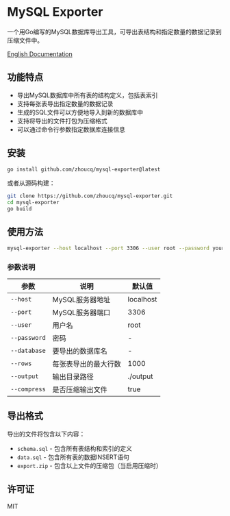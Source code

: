 # MySQL Exporter

一个用Go编写的MySQL数据库导出工具，可导出表结构和指定数量的数据记录到压缩文件中。

[English Documentation](README.md)

## 功能特点

- 导出MySQL数据库中所有表的结构定义，包括表索引
- 支持每张表导出指定数量的数据记录
- 生成的SQL文件可以方便地导入到新的数据库中
- 支持将导出的文件打包为压缩格式
- 可以通过命令行参数指定数据库连接信息

## 安装

```bash
go install github.com/zhoucq/mysql-exporter@latest
```

或者从源码构建：

```bash
git clone https://github.com/zhoucq/mysql-exporter.git
cd mysql-exporter
go build
```

## 使用方法

```bash
mysql-exporter --host localhost --port 3306 --user root --password your_password --database your_db --rows 1000 --output ./export
```

### 参数说明

| 参数 | 说明 | 默认值 |
|------|------|--------|
| `--host` | MySQL服务器地址 | localhost |
| `--port` | MySQL服务器端口 | 3306 |
| `--user` | 用户名 | root |
| `--password` | 密码 | - |
| `--database` | 要导出的数据库名 | - |
| `--rows` | 每张表导出的最大行数 | 1000 |
| `--output` | 输出目录路径 | ./output |
| `--compress` | 是否压缩输出文件 | true |

## 导出格式

导出的文件将包含以下内容：

- `schema.sql` - 包含所有表结构和索引的定义
- `data.sql` - 包含所有表的数据INSERT语句
- `export.zip` - 包含以上文件的压缩包（当启用压缩时）

## 许可证

MIT